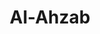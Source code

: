 ---
title: "Al-Ahzab"
arabic: "الاحزاب"
no: 33
arabic_no: ٣٣
ayah: 73
slug: al-ahzab
prev: as-sajdah
next: saba
---